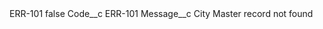 <?xml version="1.0" encoding="UTF-8"?>
<CustomMetadata xmlns="http://soap.sforce.com/2006/04/metadata" xmlns:xsi="http://www.w3.org/2001/XMLSchema-instance" xmlns:xsd="http://www.w3.org/2001/XMLSchema">
    <label>ERR-101</label>
    <protected>false</protected>
    <values>
        <field>Code__c</field>
        <value xsi:type="xsd:string">ERR-101</value>
    </values>
    <values>
        <field>Message__c</field>
        <value xsi:type="xsd:string">City Master record not found</value>
    </values>
</CustomMetadata>
